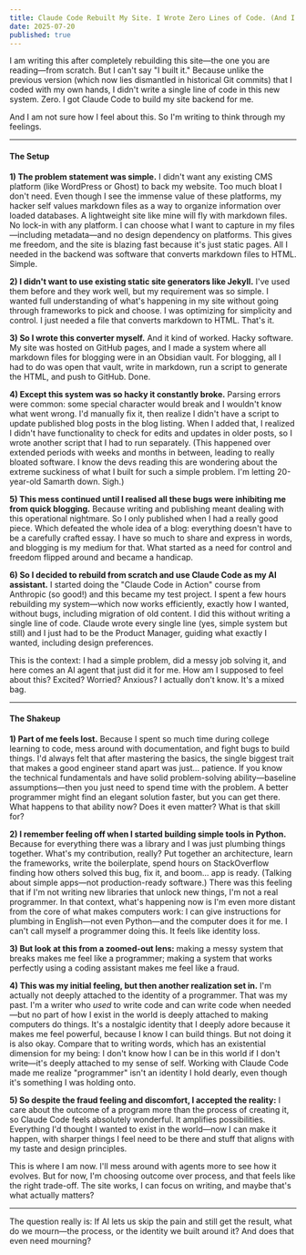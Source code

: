 ```yaml
---
title: Claude Code Rebuilt My Site. I Wrote Zero Lines of Code. (And I Don't Know How to Feel About It.)
date: 2025-07-20
published: true
---
```

I am writing this after completely rebuilding this site—the one you are reading—from scratch. But I can't say "I built it." Because unlike the previous version (which now lies dismantled in historical Git commits) that I coded with my own hands, I didn't write a single line of code in this new system. Zero. I got Claude Code to build my site backend for me.

And I am not sure how I feel about this. So I'm writing to think through my feelings.

---
#### The Setup

**1) The problem statement was simple.** I didn't want any existing CMS platform (like WordPress or Ghost) to back my website. Too much bloat I don't need. Even though I see the immense value of these platforms, my hacker self values markdown files as a way to organize information over loaded databases. A lightweight site like mine will fly with markdown files. No lock-in with any platform. I can choose what I want to capture in my files—including metadata—and no design dependency on platforms. This gives me freedom, and the site is blazing fast because it's just static pages. All I needed in the backend was software that converts markdown files to HTML. Simple.

**2) I didn't want to use existing static site generators like Jekyll.** I've used them before and they work well, but my requirement was so simple. I wanted full understanding of what's happening in my site without going through frameworks to pick and choose. I was optimizing for simplicity and control. I just needed a file that converts markdown to HTML. That's it.

**3) So I wrote this converter myself.** And it kind of worked. Hacky software. My site was hosted on GitHub pages, and I made a system where all markdown files for blogging were in an Obsidian vault. For blogging, all I had to do was open that vault, write in markdown, run a script to generate the HTML, and push to GitHub. Done.

**4) Except this system was so hacky it constantly broke.** Parsing errors were common: some special character would break and I wouldn't know what went wrong. I'd manually fix it, then realize I didn't have a script to update published blog posts in the blog listing. When I added that, I realized I didn't have functionality to check for edits and updates in older posts, so I wrote another script that I had to run separately. (This happened over extended periods with weeks and months in between, leading to really bloated software. I know the devs reading this are wondering about the extreme suckiness of what I built for such a simple problem. I'm letting 20-year-old Samarth down. Sigh.)

**5) This mess continued until I realised all these bugs were inhibiting me from quick blogging.** Because writing and publishing meant dealing with this operational nightmare. So I only published when I had a really good piece. Which defeated the whole idea of a blog: everything doesn't have to be a carefully crafted essay. I have so much to share and express in words, and blogging is my medium for that. What started as a need for control and freedom flipped around and became a handicap.

**6) So I decided to rebuild from scratch and use Claude Code as my AI assistant.** I started doing the "Claude Code in Action" course from Anthropic (so good!) and this became my test project. I spent a few hours rebuilding my system—which now works efficiently, exactly how I wanted, without bugs, including migration of old content. I did this without writing a single line of code. Claude wrote every single line (yes, simple system but still) and I just had to be the Product Manager, guiding what exactly I wanted, including design preferences.

This is the context: I had a simple problem, did a messy job solving it, and here comes an AI agent that just did it for me. How am I supposed to feel about this? Excited? Worried? Anxious? I actually don't know. It's a mixed bag.

---

#### The Shakeup

**1) Part of me feels lost.** Because I spent so much time during college learning to code, mess around with documentation, and fight bugs to build things. I'd always felt that after mastering the basics, the single biggest trait that makes a good engineer stand apart was just... patience. If you know the technical fundamentals and have solid problem-solving ability—baseline assumptions—then you just need to spend time with the problem. A better programmer might find an elegant solution faster, but you can get there. What happens to that ability now? Does it even matter? What is that skill for?

**2) I remember feeling off when I started building simple tools in Python.** Because for everything there was a library and I was just plumbing things together. What's my contribution, really? Put together an architecture, learn the frameworks, write the boilerplate, spend hours on StackOverflow finding how others solved this bug, fix it, and boom... app is ready. (Talking about simple apps—not production-ready software.) There was this feeling that if I'm not writing new libraries that unlock new things, I'm not a real programmer. In that context, what's happening now is I'm even more distant from the core of what makes computers work: I can give instructions for plumbing in English—not even Python—and the computer does it for me. I can't call myself a programmer doing this. It feels like identity loss.

**3) But look at this from a zoomed-out lens:** making a messy system that breaks makes me feel like a programmer; making a system that works perfectly using a coding assistant makes me feel like a fraud.

**4) This was my initial feeling, but then another realization set in.** I'm actually not deeply attached to the identity of a programmer. That was my past. I'm a writer who _used_ to write code and can write code when needed—but no part of how I exist in the world is deeply attached to making computers do things. It's a nostalgic identity that I deeply adore because it makes me feel powerful, because I know I can build things. But not doing it is also okay. Compare that to writing words, which has an existential dimension for my being: I don't know how I can be in this world if I don't write—it's deeply attached to my sense of self. Working with Claude Code made me realize "programmer" isn't an identity I hold dearly, even though it's something I was holding onto.

**5) So despite the fraud feeling and discomfort, I accepted the reality:** I care about the outcome of a program more than the process of creating it, so Claude Code feels absolutely wonderful. It amplifies possibilities. Everything I'd thought I wanted to exist in the world—now I can make it happen, with sharper things I feel need to be there and stuff that aligns with my taste and design principles.

This is where I am now. I'll mess around with agents more to see how it evolves. But for now, I'm choosing outcome over process, and that feels like the right trade-off. The site works, I can focus on writing, and maybe that's what actually matters?

---

The question really is: If AI lets us skip the pain and still get the result, what do we mourn—the process, or the identity we built around it? And does that even need mourning?


